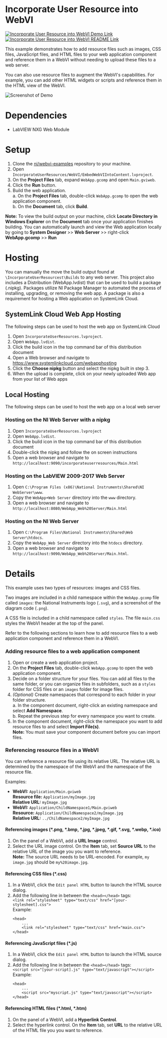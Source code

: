 # Incorporate User Resource into WebVI
[![Incorporate User Resource into WebVI Demo Link](https://img.shields.io/badge/Details-Demo_Link-green.svg)](https://ni.github.io/webvi-examples/IncorporateUserResources/Builds/WebApp_Web%20Server/Main.html)
[![Incorporate User Resource into WebVI README Link](https://img.shields.io/badge/Details-README_Link-orange.svg)](https://github.com/ni/webvi-examples/tree/master/IncorporateUserResources)

This example demonstrates how to add resource files such as images, CSS files, JavaScript files, and HTML files to your web application component and reference them in a WebVI without needing to upload these files to a web server.

You can also use resource files to augment the WebVI's capabilities. For example, you can add other HTML widgets or scripts and reference them in the HTML view of the WebVI.

![Screenshot of Demo](https://ni.github.io/webvi-examples/IncorporateUserResources/Screenshot.gif)

# Dependencies
- LabVIEW NXG Web Module

# Setup
1. Clone the [ni/webvi-examples](https://github.com/ni/webvi-examples) repository to your machine.
2. Open `IncorporateUserResources/WebVI/EmbedWebVIIntoContent.lvproject`.
3. On the **Project Files** tab, expand `WebApp.gcomp` and open `Main.gviweb`.
4. Click the **Run** button.
5. Build the web application.  
  a. On the **Project Files** tab, double-click `WebApp.gcomp` to open the web application component.  
  b. On the **Document** tab, click **Build**.  

**Note:** To view the build output on your machine, click **Locate Directory in Windows Explorer** on the **Document** tab once your application finishes building. You can automatically launch and view the Web application locally by going to **System Designer** >> **Web Server** >> right-click **WebApp.gcomp** >> **Run**

# Hosting
You can manually the move the build output found at `\IncorporateUserResourcest\Builds` to any web server. This project also includes a Distribution (WebApp.lvdist) that can be used to build a package (.nipkg). Packages utilize NI Package Manager to automated the process of installing, upgrading, or removing the web app. A package is also a requirement for hosting a Web application on SystemLink Cloud.

## SystemLink Cloud Web App Hosting
The following steps can be used to host the web app on SystemLink Cloud
1. Open `IncorporateUserResources.lvproject`.
2. Open `WebApp.lvdist`.
3. Click the build icon in the top command bar of this distribution document
4. Open a Web browser and navigate to https://www.systemlinkcloud.com/webapphosting
5. Click the **Choose nipkg** button and select the nipkg built in step 3.
6. When the upload is complete, click on your newly uploaded Web app from your list of Web apps

## Local Hosting
The following steps can be used to host the web app on a local web server
### Hosting on the NI Web Server with a nipkg
1. Open `IncorporateUserResources.lvproject`
2. Open `WebApp.lvdist`.
3. Click the build icon in the top command bar of this distribution document
4. Double-click the nipkg and follow the on screen instructions
5. Open a web browser and navigate to `http://localhost:9090/incorporateuserresources/Main.html`

### Hosting on the LabVIEW 2009-2017 Web Server
1. Open `C:\Program Files (x86)\National Instruments\Shared\NI WebServer\www`.
2. Copy the `WebApp+Web Server` directory into the `www` directory.
3. Open a web browser and navigate to `http://localhost:8080/WebApp_Web%20Server/Main.html`

### Hosting on the NI Web Server
1. Open `C:\Program Files\National Instruments\Shared\Web Server\htdocs`.
2. Copy the `WebApp_Web Server` directory into the `htdocs` directory.
3. Open a web browser and navigate to `http://localhost:9090/WebApp_Web%20Server/Main.html`.

# Details
This example uses two types of resources: images and CSS files.

Two images are included in a child namespace within the `WebApp.gcomp` file called `images`: the National Instruments logo (`.svg`), and a screenshot of the diagram code (`.png`).

A CSS file is included in a child namespace called `styles`. The file `main.css` styles the WebVI header at the top of the panel.

Refer to the following sections to learn how to add resource files to a web application component and reference them in a WebVI.

### Adding resource files to a web application component
1. Open or create a web application project.
2. On the **Project Files** tab, double-click `WebApp.gcomp` to open the web application component.
3. Decide on a folder structure for your files. You can add all files to the same folder, or you can organize files in subfolders, such as a `styles` folder for CSS files or an `images` folder for image files.
4. _(Optional)_ Create namespaces that correspond to each folder in your folder structure.  
a. In the component document, right-click an existing namespace and select **Add Namespace**.  
b. Repeat the previous step for every namespace you want to create.
5. In the component document, right-click the namespace you want to add resource files to and select **Import File(s)**.  
**Note:** You must save your component document before you can import files.

### Referencing resource files in a WebVI
You can reference a resource file using its relative URL. The relative URL is determined by the namespace of the WebVI and the namespace of the resource file.  

Examples:
- **WebVI:** `Application/Main.gviweb`  
  **Resource file:** `Application/myImage.jpg`  
  **Relative URL:** `myImage.jpg`  
- **WebVI:** `Application/ChildNamespace1/Main.gviweb`  
  **Resource:** `Application/ChildNamespace2/myImage.jpg`  
  **Relative URL:** `../ChildNamespace2/myImage.jpg`  

#### Referencing images (*.png, *.bmp, *.jpg, *.jpeg, *.gif, *.svg, *.webp, *.ico)
1. On the panel of a WebVI, add a **URL Image** control.
2. Select the URL image control. On the **Item** tab, set **Source URL** to the relative URL of the image you you want to reference.  
**Note:** The source URL needs to be URL-encoded. For example, `my image.jpg` should be `my%20image.jpg`.

#### Referencing CSS files (*.css)
1. In a WebVI, click the `Edit panel HTML` button to launch the HTML source dialog.  
2. Add the following line in between the `<head></head>` tags:  
`<link rel="stylesheet" type="text/css" href="[your-stylesheet].css">`  
Example:
    ```
    <head>
        ...
        <link rel="stylesheet" type="text/css" href="main.css">
    </head>
    ```

#### Referencing JavaScript files (*.js)
1. In a WebVI, click the `Edit panel HTML` button to launch the HTML source dialog. 
2. Add the following line in between the `<head></head>` tags:  
`<script src="[your-script].js" type="text/javascript"></script>`  
Example:
    ```
    <head>
        ...
        <script src="myscript.js" type="text/javascript"></script>
    </head>
    ```

#### Referencing HTML files (*.html, *.htm)
1. On the panel of a WebVI, add a **Hyperlink Control**.
2. Select the hyperlink control. On the **Item** tab, set **URL** to the relative URL of the HTML file you you want to reference.
